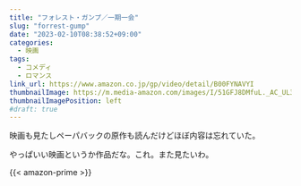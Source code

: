 ```yaml
---
title: "フォレスト・ガンプ／一期一会"
slug: "forrest-gump"
date: "2023-02-10T08:38:52+09:00"
categories:
  - 映画
tags:
  - コメディ
  - ロマンス
link_url: https://www.amazon.co.jp/gp/video/detail/B00FYNAVYI
thumbnailImage: https://m.media-amazon.com/images/I/51GFJ8DMfuL._AC_UL320_.jpg
thumbnailImagePosition: left
#draft: true
---
```

映画も見たしペーパバックの原作も読んだけどほぼ内容は忘れていた。
<!--more-->
やっぱいい映画というか作品だな。これ。また見たいわ。

{{< amazon-prime >}}
